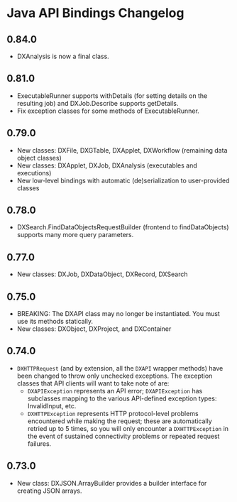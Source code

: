 # Java API Bindings Changelog

## 0.84.0

* DXAnalysis is now a final class.

## 0.81.0

* ExecutableRunner supports withDetails (for setting details on the resulting
  job) and DXJob.Describe supports getDetails.
* Fix exception classes for some methods of ExecutableRunner.

## 0.79.0

* New classes: DXFile, DXGTable, DXApplet, DXWorkflow (remaining data object
  classes)
* New classes: DXApplet, DXJob, DXAnalysis (executables and executions)
* New low-level bindings with automatic (de)serialization to user-provided
  classes

## 0.78.0

* DXSearch.FindDataObjectsRequestBuilder (frontend to findDataObjects) supports
  many more query parameters.

## 0.77.0

* New classes: DXJob, DXDataObject, DXRecord, DXSearch

## 0.75.0

* BREAKING: The DXAPI class may no longer be instantiated. You must use its
  methods statically.
* New classes: DXObject, DXProject, and DXContainer

## 0.74.0

* `DXHTTPRequest` (and by extension, all the `DXAPI` wrapper methods) have been
  changed to throw only unchecked exceptions. The exception classes that API
  clients will want to take note of are:
  * `DXAPIException` represents an API error; `DXAPIException` has subclasses
    mapping to the various API-defined exception types: InvalidInput, etc.
  * `DXHTTPException` represents HTTP protocol-level problems encountered while
    making the request; these are automatically retried up to 5 times, so you
    will only encounter a `DXHTTPException` in the event of sustained
    connectivity problems or repeated request failures.

## 0.73.0

* New class: DXJSON.ArrayBuilder provides a builder interface for creating JSON
  arrays.
